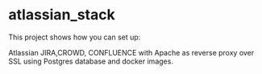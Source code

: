 # atlassian_stack

This project shows how you can set up:

Atlassian JIRA,CROWD, CONFLUENCE with Apache as reverse proxy over SSL using Postgres database and docker images.
